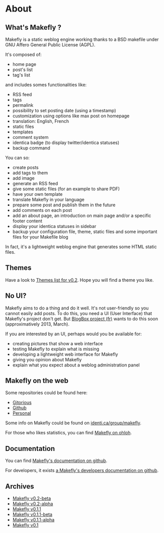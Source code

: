 # About

## What's Makefly ?

Makefly is a static weblog engine working thanks to a BSD makefile under GNU Affero General Public License (AGPL).

It's composed of:

* home page
* post's list
* tag's list

and includes somes functionalities like:

* RSS feed
* tags
* permalink
* possibility to set posting date (using a timestamp)
* customization using options like max post on homepage
* translation: English, French
* static files
* templates
* comment system
* identica badge (to display twitter/identica statuses)
* backup command

You can so:

* create posts
* add tags to them
* add image
* generate an RSS feed
* give some static files (for an example to share PDF)
* have your own template
* translate Makefly in your language
* prepare some post and publish them in the future
* add comments on each post
* add an about page, an introduction on main page and/or a specific footer content
* display your identica statuses in sidebar
* backup your configuration file, theme, static files and some important files for your Makefile blog

In fact, it's a lightweight weblog engine that generates some HTML static files.

## Themes

Have a look to [Themes list for v0.2](${BASE_URL}/${POSTDIR_NAME}/theme_list_v0_2.html). Hope you will find a theme you like.

## No UI?

Makefly aims to do a thing and do it well. It's not user-friendly so you cannot easily add posts. To do this, you need a UI (User Interface) that Makefly's project don't get. But [BlogBox project (fr)](http://blogbox.e-mergence.org "Learn more on BlogBox project") wants to do this soon (approximatively 2013, March).

If you are interested by an UI, perhaps would you be available for:

  * creating pictures that show a web interface
  * testing Makefly to explain what is missing
  * developing a lightweight web interface for Makefly
  * giving you opinion about Makefly
  * explain what you expect about a weblog administration panel

## Makefly on the web

Some repositories could be found here:

  * [Gitorious](http://gitorious.org/makefly/ "Read more about Makefly on Gitorious")
  * [Github](https://github.com/blankoworld/makefly "Read more about Makefly on Github")
  * [Personal](http://git.dossmann.net/blogbox/makefly.git/ "My personal repository for Makefly")

Some info on Makefly could be found on [identi.ca/group/makefly](http://identi.ca/group/makefly "Go to makefly's group on Identi.ca").

For those who likes statistics, you can find [Makefly on ohloh](http://www.ohloh.net/p/makefly "Have more stats about Makefly project").

## Documentation

You can find [Makefly's documentation on github](https://github.com/blankoworld/makefly/blob/master/doc/README.md "Learn more about Makefly").

For developers, it exists [a Makefly's developers documentation on github](https://github.com/blankoworld/makefly-devtools/blob/master/doc/DEV.README.md "Learn more about Makefly for developers").

## Archives

  * [Makefly v0.2-beta](${BASE_URL}/makefly_0.2-beta.zip)
  * [Makefly v0.2-alpha](${BASE_URL}/makefly_0.2-alpha.zip)
  * [Makefly v0.1.1](${BASE_URL}/makefly_0.1.1.zip)
  * [Makefly v0.1.1-beta](${BASE_URL}/makefly_0.1.1-beta.zip)
  * [Makefly v0.1.1-alpha](${BASE_URL}/makefly_0.1.1-alpha.zip)
  * [Makefly v0.1](${BASE_URL}/makefly_0.1.zip)
